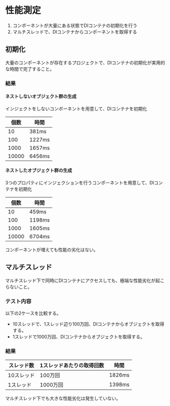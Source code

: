 # 性能測定

1. コンポーネントが大量にある状態でDIコンテナの初期化を行う
1. マルチスレッドで、DIコンテナからコンポーネントを取得する

## 初期化

大量のコンポーネントが存在するプロジェクトで、DIコンテナの初期化が実用的な時間で完了すること。

### 結果

#### ネストしないオブジェクト群の生成

インジェクトをしないコンポーネントを用意して、DIコンテナを初期化

|  個数 | 時間   |
|-------|--------|
|    10 | 381ms  |
|   100 | 1227ms |
|  1000 | 1657ms |
| 10000 | 6456ms |


#### ネストしたオブジェクト群の生成

3つのプロパティにインジェクションを行うコンポーネントを用意して、DIコンテナを初期化


|  個数 | 時間   |
|-------|--------|
|    10 | 459ms  |
|   100 | 1198ms |
|  1000 | 1605ms |
| 10000 | 6704ms |


コンポーネントが増えても性能の劣化はない。



## マルチスレッド

マルチスレッド下で同時にDIコンテナにアクセスしても、極端な性能劣化が起こらないこと。

### テスト内容

以下の2ケースを比較する。
- 10スレッドで、1スレッド辺り100万回、DIコンテナからオブジェクトを取得する。
- 1スレッドで1000万回、DIコンテナからオブジェクトを取得する。

### 結果

| スレッド数 | 1スレッドあたりの取得回数 | 時間   |
|------------|---------------------------|--------|
| 10スレッド | 100万回                   | 1826ms |
| 1スレッド  | 1000万回                  | 1398ms |


マルチスレッド下でも大きな性能劣化は発生していない。
